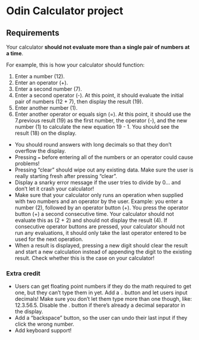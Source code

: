 # Odin Calculator  project


## Requirements

Your calculator **should not evaluate more than a single pair of numbers at a time**. 

For example, this is how your calculator should function:

1. Enter a number (12).
2. Enter an operator (+).
3. Enter a second number (7).
4. Enter a second operator (-). At this point, it should evaluate the initial pair of numbers (12 + 7), then display the result (19).
5. Enter another number (1).
6. Enter another operator or equals sign (=). At this point, it should use the 7.previous result (19) as the first number, the operator (-), and the new number (1) to calculate the new equation 19 - 1. You should see the result (18) on the display.

- You should round answers with long decimals so that they don’t overflow the display.
- Pressing `=` before entering all of the numbers or an operator could cause problems!
- Pressing “clear” should wipe out any existing data. Make sure the user is really starting fresh after pressing “clear”.
- Display a snarky error message if the user tries to divide by 0… and don’t let it crash your calculator!
- Make sure that your calculator only runs an operation when supplied with two numbers and an operator by the user. Example: you enter a number (2), followed by an operator button (+). You press the operator button (+) a second consecutive time. Your calculator should not evaluate this as (2 + 2) and should not display the result (4). If consecutive operator buttons are pressed, your calculator should not run any evaluations, it should only take the last operator entered to be used for the next operation.
- When a result is displayed, pressing a new digit should clear the result and start a new calculation instead of appending the digit to the existing result. Check whether this is the case on your calculator!


### Extra credit

- Users can get floating point numbers if they do the math required to get one, but they can’t type them in yet. Add a `.` button and let users input decimals! Make sure you don’t let them type more than one though, like: 12.3.56.5. Disable the . button if there’s already a decimal separator in the display.
- Add a “backspace” button, so the user can undo their last input if they click the wrong number.
- Add keyboard support!
